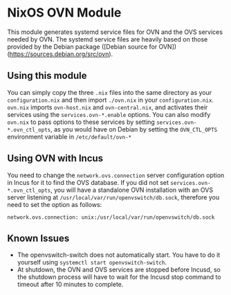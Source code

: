# NixOS OVN Module

This module generates systemd service files for OVN and the OVS services needed by OVN. The systemd service files are heavily based on those provided by the Debian package ([Debian source for OVN])(https://sources.debian.org/src/ovn).

## Using this module

You can simply copy the three `.nix` files into the same directory as your `configuration.nix` and then import `./ovn.nix` in your `configuration.nix`.
`ovn.nix` imports `ovn-host.nix` and `ovn-central.nix`, and activates their services using the `services.ovn-*.enable` options.
You can also modify `ovn.nix` to pass options to these services by setting `services.ovn-*.ovn_ctl_opts`, as you would have on Debian by setting the `OVN_CTL_OPTS` environment variable in `/etc/default/ovn-*`

## Using OVN with Incus

You need to change the `network.ovs.connection` server configuration option in Incus for it to find the OVS database.
If you did not set `services.ovn-*.ovn_ctl_opts`, you will have a standalone OVN installation with an OVS server listening at `/usr/local/var/run/openvswitch/db.sock`, therefore you need to set the option as follows:

```
network.ovs.connection: unix:/usr/local/var/run/openvswitch/db.sock
```

## Known Issues

* The openvswitch-switch does not automatically start. You have to do it yourself using `systemctl start openvswitch-switch`.
* At shutdown, the OVN and OVS services are stopped before Incusd, so the shutdown process will have to wait for the Incusd stop command to timeout after 10 minutes to complete.
